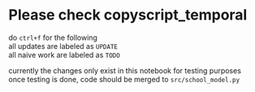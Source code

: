 # Please check copyscript_temporal
do `ctrl+f` for the following <br>
all updates are labeled as `UPDATE` <br>
all naive work are labeled as `TODO` <br>

currently the changes only exist in this notebook for testing purposes <br>
once testing is done, code should be merged to `src/school_model.py`
